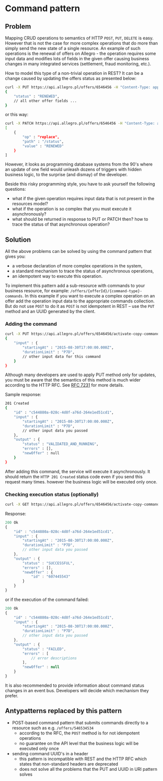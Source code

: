 # Command pattern

## Problem

Mapping CRUD operations to semantics of HTTP `POST`, `PUT`, `DELETE` is easy. However that is not the case for more complex operations that do more
than simply send the new state of a single resource. An example of such operations is the renewal of offers on Allegro -  the operation requires some input data
and modifies lots of fields in the given offer causing business changes in many integrated services (settlement, fraud monitoring, etc.).

How to model this type of a non-trivial operation in REST? It can be a change caused by updating the offers status as presented below:

```bash
curl -X PUT https://api.allegro.pl/offers/6546456 -H "Content-Type: application/vnd.allegro.public.v1+json" -d
{
    "status" : "RENEWED",
    // all other offer fields ...
}
``` 

or this way:

```bash
curl -X PATCH https://api.allegro.pl/offers/6546456 -H "Content-Type: application/vnd.allegro.public.v1+json" -d
[
    {
        "op" : "replace",
        "path" : "/status",
        "value" : "RENEWED"
    }
]
``` 

However, it looks as programming database systems from the 90's where an update of one
field would unleash dozens of triggers with hidden business logic, to the surprise (and dismay) of the developer.

Beside this risky programming style, you have to ask yourself the following questions:

* what if the given operation requires input data that is not present in the resources model?
* what if the operation is so complex that you must execute it asynchronously?
* what should be returned in response to PUT or PATCH then? how to trace the status of that asynchronous operation?

## Solution

All the above problems can be solved by using the command pattern that gives you:

* a verbose declaration of more complex operations in the system,
* a standard mechanism to trace the status of asynchronous operations,
* an idempotent way to execute this operation.

To implement this pattern add a sub-resource with commands to your business resource, for example: `/offers/{offerId}/{command-type}-commands`.
In this example if you want to execute a complex operation on an offer add the operation input data to the appropriate commands collection.
But do not use `POST` to do it as `POST` is not idempotent in REST – use the `PUT` method and an UUID generated by the client.

### Adding the command

```bash
curl -X PUT https://api.allegro.pl/offers/6546456/activate-copy-commands/c544880a-028c-4d8f-a76d-264e1ed51cd1 -H "Content-Type: application/vnd.allegro.public.v1+json" -d
{
    "input" : {
        "startingAt" : "2015-08-30T17:00:00.000Z",
        "durationLimit" : "P7D",
        // other input data for this command
    }
}
```

Although many developers are used to apply PUT method only for updates, you must be aware that the semantics of this method is much wider according to the HTTP RFC.
See [RFC 7231](http://tools.ietf.org/html/rfc7231#section-4.3.4) for more details.

Sample response:

```bash
201 Created
{
    "id" : "c544880a-028c-4d8f-a76d-264e1ed51cd1",
    "input" : {
        "startingAt" : "2015-08-30T17:00:00.000Z",
        "durationLimit" : "P7D",
        // other input data you passed
    },
    "output" : {
        "status" : "VALIDATED_AND_RUNNING",
        "errors" : [],
        "newOffer" : null
    }
}
```

After adding this command, the service will execute it asynchronously.
It should return the `HTTP 201 Created` status code even if you send this request many times.
however the business logic will be executed only once.

### Checking execution status (optionally)

```bash
curl -X GET https://api.allegro.pl/offers/6546456/activate-copy-commands/c544880a-028c-4d8f-a76d-264e1ed51cd1 -H "Accept: application/vnd.allegro.public.v1+json"
```

Response:

```javascript
200 Ok
{
    "id" : "c544880a-028c-4d8f-a76d-264e1ed51cd1",
    "input" : {
        "startingAt" : "2015-08-30T17:00:00.000Z",
        "durationLimit" : "P7D",
        // other input data you passed
    },
    "output" : {
        "status" : "SUCCESSFUL",
        "errors" : [],
        "newOffer" : {
            "id" : "607445543"
        }
    }
}
```

or if the execution of the command failed:

```javascript
200 Ok
{
    "id" : "c544880a-028c-4d8f-a76d-264e1ed51cd1",
    "input" : {
        "startingAt" : "2015-08-30T17:00:00.000Z",
        "durationLimit" : "P7D",
        // other input data you passed
    },
    "output" : {
        "status" : "FAILED",
        "errors" : [
            // error descriptions
        ],
        "newOffer" : null
    }
}
```

It is also recommended to provide information about command status changes in an event bus.
Developers will decide which mechanism they prefer.

## Antypatterns replaced by this pattern

* POST-based command pattern that submits commands directly to a resource such as e.g. `/offers/546534534`
	* according to the RFC, the `POST` method is for not idempotent operations
	* no guarantee on the API level that the business logic will be executed only once
* sending command UUID's in a header
	* this pattern is incompatible with REST and the HTTP RFC which states that non-standard headers are deprecated
	* does not solve all the problems that the PUT and UUID in URI pattern solves

